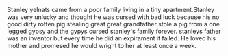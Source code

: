 Stanley yelnats came from a poor family living in a tiny apartment.Stanley was very unlucky and thought he was cursed with bad luck because his no good dirty rotten pig stealing great great grandfather stole a pig from a one legged gypsy and the gypys cursed stanley's family forever. stanleys father was an inventor but every time he did an expirament it failed. He loved his mother and promesed he would wright to her at least once a week.

